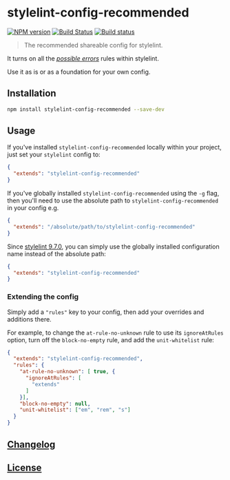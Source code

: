# stylelint-config-recommended

[![NPM version](http://img.shields.io/npm/v/stylelint-config-recommended.svg)](https://www.npmjs.org/package/stylelint-config-recommended) [![Build Status](https://travis-ci.com/stylelint/stylelint-config-recommended.svg?branch=master)](https://travis-ci.com/stylelint/stylelint-config-recommended) [![Build status](https://ci.appveyor.com/api/projects/status/b63jx3nxiegbcbt2/branch/master?svg=true)](https://ci.appveyor.com/project/stylelint/stylelint-config-recommended/branch/master)

> The recommended shareable config for stylelint.

It turns on all the [_possible errors_](https://github.com/stylelint/stylelint/blob/master/docs/user-guide/rules.md#possible-errors) rules within stylelint.

Use it as is or as a foundation for your own config.

## Installation

```bash
npm install stylelint-config-recommended --save-dev
```

## Usage

If you've installed `stylelint-config-recommended` locally within your project, just set your `stylelint` config to:

```json
{
  "extends": "stylelint-config-recommended"
}
```

If you've globally installed `stylelint-config-recommended` using the `-g` flag, then you'll need to use the absolute path to `stylelint-config-recommended` in your config e.g.

```json
{
  "extends": "/absolute/path/to/stylelint-config-recommended"
}
```

Since [stylelint 9.7.0](https://github.com/stylelint/stylelint/blob/9.7.0/CHANGELOG.md#970), you can simply use the globally installed configuration name instead of the absolute path:

```json
{
  "extends": "stylelint-config-recommended"
}
```

### Extending the config

Simply add a `"rules"` key to your config, then add your overrides and additions there.

For example, to change the `at-rule-no-unknown` rule to use its `ignoreAtRules` option, turn off the `block-no-empty` rule, and add the `unit-whitelist` rule:

```json
{
  "extends": "stylelint-config-recommended",
  "rules": {
    "at-rule-no-unknown": [ true, {
      "ignoreAtRules": [
        "extends"
      ]
    }],
    "block-no-empty": null,
    "unit-whitelist": ["em", "rem", "s"]
  }
}
```

## [Changelog](CHANGELOG.md)

## [License](LICENSE)

